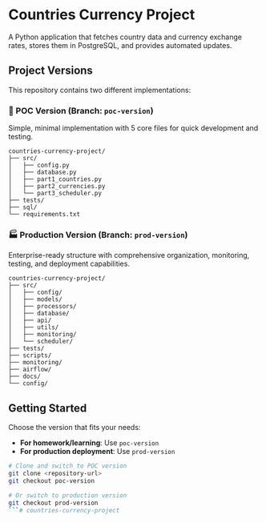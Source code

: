 # Countries Currency Project

A Python application that fetches country data and currency exchange rates, stores them in PostgreSQL, and provides automated updates.

## Project Versions

This repository contains two different implementations:

### 🚀 POC Version (Branch: `poc-version`)
Simple, minimal implementation with 5 core files for quick development and testing.

```
countries-currency-project/
├── src/
│   ├── config.py
│   ├── database.py
│   ├── part1_countries.py
│   ├── part2_currencies.py
│   └── part3_scheduler.py
├── tests/
├── sql/
└── requirements.txt
```

### 🏭 Production Version (Branch: `prod-version`)
Enterprise-ready structure with comprehensive organization, monitoring, testing, and deployment capabilities.

```
countries-currency-project/
├── src/
│   ├── config/
│   ├── models/
│   ├── processors/
│   ├── database/
│   ├── api/
│   ├── utils/
│   ├── monitoring/
│   └── scheduler/
├── tests/
├── scripts/
├── monitoring/
├── airflow/
├── docs/
└── config/
```

## Getting Started

Choose the version that fits your needs:

- **For homework/learning**: Use `poc-version`
- **For production deployment**: Use `prod-version`

```bash
# Clone and switch to POC version
git clone <repository-url>
git checkout poc-version

# Or switch to production version
git checkout prod-version
```# countries-currency-project
